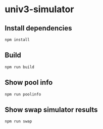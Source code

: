 # univ3-simulator


## Install dependencies

`npm install`

## Build

`npm run build`

## Show pool info

`npm run poolinfo`

## Show swap simulator results

`npm run swap`
